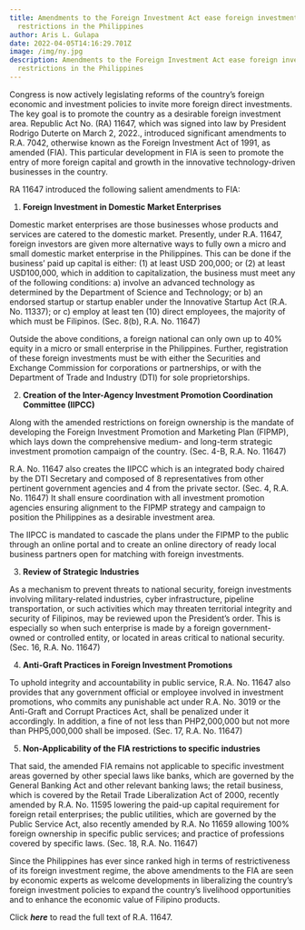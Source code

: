 ```yaml
---
title: Amendments to the Foreign Investment Act ease foreign investment
  restrictions in the Philippines
author: Aris L. Gulapa
date: 2022-04-05T14:16:29.701Z
image: /img/ny.jpg
description: Amendments to the Foreign Investment Act ease foreign investment
  restrictions in the Philippines
---
```

Congress is now actively legislating reforms of the country’s foreign economic and investment policies to invite more foreign direct investments. The key goal is to promote the country as a desirable foreign investment area. Republic Act No. (RA) 11647, which was signed into law by President Rodrigo Duterte on March 2, 2022., introduced significant amendments to R.A. 7042, otherwise known as the Foreign Investment Act of 1991, as amended (FIA). This particular development in FIA is seen to promote the entry of more foreign capital and growth in the innovative technology-driven businesses in the country.

RA 11647 introduced the following salient amendments to FIA:

1. **Foreign Investment in Domestic Market Enterprises**

Domestic market enterprises are those businesses whose products and services are catered to the domestic market. Presently, under R.A. 11647, foreign investors are given more alternative ways to fully own a micro and small domestic market enterprise in the Philippines. This can be done if the business’ paid up capital is either: (1) at least USD 200,000; or (2) at least USD100,000, which in addition to capitalization, the business must meet any of the following conditions: 
a)	involve an advanced technology as determined by the Department of Science and Technology; or
b)	an endorsed startup or startup enabler under the Innovative Startup Act (R.A. No. 11337); or
c)	employ at least ten (10) direct employees, the majority of which must be Filipinos. (Sec. 8(b), R.A. No. 11647)

Outside the above conditions, a foreign national can only own up to 40% equity in a micro or small enterprise in the Philippines. Further, registration of these foreign investments must be with either the Securities and Exchange Commission for corporations or partnerships, or with the Department of Trade and Industry (DTI) for sole proprietorships. 

2. **Creation of the Inter-Agency Investment Promotion Coordination Committee (IIPCC)**

Along with the amended restrictions on foreign ownership is the mandate of developing the Foreign Investment Promotion and Marketing Plan (FIPMP), which lays down the comprehensive medium- and long-term strategic investment promotion campaign of the country. (Sec. 4-B, R.A. No. 11647) 

R.A. No. 11647 also creates the IIPCC which is an integrated body chaired by the DTI Secretary and composed of 8 representatives from other pertinent government agencies and 4 from the private sector. (Sec. 4, R.A. No. 11647) It shall ensure coordination with all investment promotion agencies ensuring alignment to the FIPMP strategy and campaign to position the Philippines as a desirable investment area.

The IIPCC is mandated to cascade the plans under the FIPMP to the public through an online portal and to create an online directory of ready local business partners open for matching with foreign investments.

3. **Review of Strategic Industries**

As a mechanism to prevent threats to national security, foreign investments involving military-related industries, cyber infrastructure, pipeline transportation, or such activities which may threaten territorial integrity and security of Filipinos, may be reviewed upon the President’s order. This is especially so when such enterprise is made by a foreign government-owned or controlled entity, or located in areas critical to national security. (Sec. 16, R.A. No. 11647)

4. **Anti-Graft Practices in Foreign Investment Promotions**

To uphold integrity and accountability in public service, R.A. No. 11647 also provides that any government official or employee involved in investment promotions, who commits any punishable act under R.A. No. 3019 or the Anti-Graft and Corrupt Practices Act, shall be penalized under it accordingly. In addition, a fine of not less than PHP2,000,000 but not more than PHP5,000,000 shall be imposed. (Sec. 17, R.A. No. 11647)

5. **Non-Applicability of the FIA restrictions to specific industries**

That said, the amended FIA remains not applicable to specific investment areas governed by other special laws like banks, which are governed by the General Banking Act and other relevant banking laws; the retail business, which is covered by the Retail Trade Liberalization Act of 2000, recently amended by R.A. No. 11595 lowering the paid-up capital requirement for foreign retail enterprises; the public utilities, which are governed by the Public Service Act, also recently amended by R.A. No 11659 allowing 100% foreign ownership in specific public services; and practice of professions covered by specific laws. (Sec. 18, R.A. No. 11647)

Since the Philippines has ever since ranked high in terms of restrictiveness of its foreign investment regime, the above amendments to the FIA are seen by economic experts as welcome developments in liberalizing the country’s foreign investment policies to expand the country’s livelihood opportunities and to enhance the economic value of Filipino products. 

Click ***here*** to read the full text of R.A. 11647.